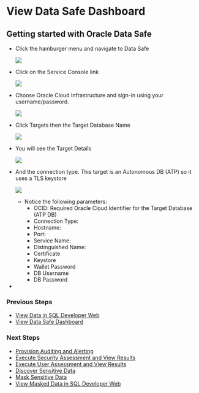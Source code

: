 ﻿# View Data Safe Dashboard

## Getting started with Oracle Data Safe

- Click the hamburger menu and navigate to Data Safe 

    ![](images/2019-08-13%2014_00_57-Oracle%20Cloud%20Infrastructure.png)

- Click on the Service Console link

    ![](images/2019-08-13%2014_53_53-Oracle%20Cloud%20Infrastructure.png)

- Choose Oracle Cloud Infrastructure and sign-in using your username/password.

    ![](images/2019-08-13%2014_54_35-Oracle%20Cloud%20Infrastructure%20_%20Sign%20In.png)

- Click Targets then the Target Database Name

    ![](images/2019-08-13%2014_55_14-Oracle%20Data%20Safe%20_%20Targets.png)

- You will see the Target Details

    ![](images/2019-08-13%2014_55_58-Oracle%20Data%20Safe%20_%20Targets.png)

- And the connection type. This target is an Autonomous DB (ATP) so it uses a TLS keystore

    ![](images/2019-08-13%2014_56_08-README.md%20%20-%20Markdown%20Monster.png)

    - Notice the following parameters:
        - OCID: Required Oracle Cloud Identifier for the Target Database (ATP DB)
        - Connection Type: 
        - Hostname:
        - Port:
        - Service Name:
        - Distinguished Name:
        - Certificate
        - Keystore
        - Wallet Password
        - DB Username
        - DB Password
        
- 


### Previous Steps

* [View Data in SQL Developer Web](SQLDevWeb.md)
* [View Data Safe Dashboard](DataSafeDashboard.md)

### Next Steps

* [Provision Auditing and Alerting](ProvisionAuditAlerting.md)
* [Execute Security Assessment and View Results](SecurityAssessment.md)
* [Execute User Assessment and View Results](UserAssessment.md)
* [Discover Sensitive Data](DiscoverSensitiveData.md)
* [Mask Sensitive Data](MaskSensitiveData.md)
* [View Masked Data in SQL Developer Web](ViewMaskedDataSQLDev.md)
